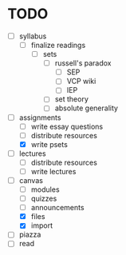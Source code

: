 # TODO

- [ ] syllabus
    - [ ] finalize readings
        - [ ] sets
            - [ ] russell's paradox
                - [ ] SEP
                - [ ] VCP wiki
                - [ ] IEP
            - [ ] set theory
            - [ ] absolute generality
- [ ] assignments
    - [ ] write essay questions
    - [ ] distribute resources
    - [x] write psets
- [ ] lectures
    - [ ] distribute resources
    - [ ] write lectures
- [ ] canvas
    - [ ] modules
    - [ ] quizzes
    - [ ] announcements
    - [x] files
    - [x] import
- [ ] piazza
- [ ] read
